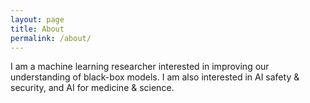 ```yaml
---
layout: page
title: About
permalink: /about/
---
```


I am a machine learning researcher interested in improving our understanding of black-box models. I am also interested in AI safety & security, and AI for medicine & science.

<!-- You can find the source code for Minima at GitHub:
[jekyll][jekyll-organization] /
[minima](https://github.com/jekyll/minima)

You can find the source code for Jekyll at GitHub:
[jekyll][jekyll-organization] /
[jekyll](https://github.com/jekyll/jekyll)


[jekyll-organization]: https://github.com/jekyll -->
